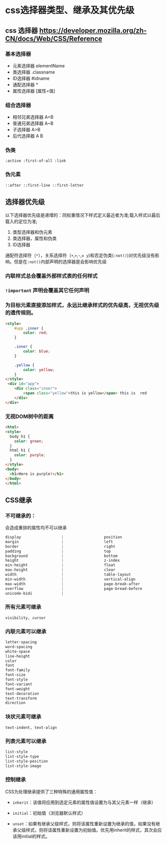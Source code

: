 # css选择器类型、继承及其优先级

## css 选择器 https://developer.mozilla.org/zh-CN/docs/Web/CSS/Reference

### 基本选择器

- 元素选择器 elementName
- 类选择器 .classname
- ID选择器 #idname
- 通配选择器 *
- 属性选择器 [属性=值]

### 组合选择器

- 相邻兄弟选择器 A+B
- 普通兄弟选择器 A~B
- 子选择器 A>B
- 后代选择器 A B

### 伪类

    :active :first-of-all :link

### 伪元素

    ::after ::first-line ::first-letter

## 选择器优先级

以下选择器优先级是递增的：同权重情况下样式定义最近者为准;载入样式以最后载入的定位为准;

1. 类型选择器和伪元素
2. 类选择器，属性和伪类
3. ID选择器

通配符选择符（`*`），关系选择符（`+`,`>`,`~`,`x y`)和否定伪类(`:not()`)对优先级没有影响。但是在`:not()`内部声明的选择器是会影响优先级

### 内联样式总会覆盖外部样式表的任何样式

### `!important` 声明会覆盖其它任何声明

### 为目标元素直接添加样式，永远比继承样式的优先级高，无视优先级的遗传规则。

```html
<style>
    #app .inner {
        color: red;
    }

    .inner {
        color: blue;
    }

    .yellow {
        color: yellow;
    }
</style>
 <div id="app">
    <div class="inner">
        <span class="yellow">this is yellow</span> this is  red
    </div>
</div>
```

### 无视DOM树中的距离

```html
<html>
<style>
  body h1 {
    color: green;
  }
  html h1 {
    color: purple;
  }
</style>
<body>
  <h1>Here is purple!</h1>
</body>
</html>
```

## CSS继承

### 不可继承的：

会造成重排的属性均不可以继承

```css
display                  |                  position
margin                   |                  left
border                   |                  right
padding                  |                  top
background               |                  bottom
height                   |                  z-index
min-height               |                  float
max-height               |                  clear
width                    |                  table-layout
min-width                |                  vertical-align
max-width                |                  page-break-after
overflow                 |                  page-bread-before
unicode-bidi             |
```

### 所有元素可继承

`visibility, cursor`

### 内联元素可以继承

```css
letter-spacing
word-spacing
white-space
line-height
color
font
font-family
font-size
font-style
font-variant
font-weight
text-decoration
text-transform
direction
```

### 块状元素可继承

`text-indent, text-align`

### 列表元素可以继承

```css
list-style
list-style-type
list-style-position
list-style-image
```

### 控制继承

CSS为处理继承提供了三种特殊的通用属性值：

- `inherit`：该值将应用到选定元素的属性值设置为与其父元素一样（继承）

- `initial`：初始值（浏览器默认样式）

- `unset`：如果有继承父级样式，则将该属性重新设置为继承的值，如果没有继承父级样式，则将该属性重新设置为初始值。优先用inherit的样式，其次会应该用initial的样式。
